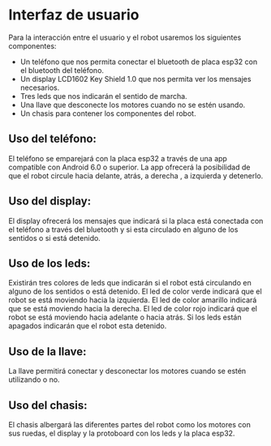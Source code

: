 # **Interfaz de usuario**

Para la interacción entre el usuario y el robot usaremos los siguientes componentes:

- Un teléfono que nos permita conectar el bluetooth de placa esp32 con el bluetooth del teléfono.
- Un display LCD1602 Key Shield 1.0 que nos permita ver los mensajes necesarios.
- Tres leds que nos indicarán el sentido de marcha.
- Una llave que desconecte los motores cuando no se estén usando.
- Un chasis para contener los componentes del robot.

## Uso del teléfono:

El teléfono se emparejará con la placa esp32 a través de una app compatible con Android 6.0 o superior. 
La app ofrecerá la posibilidad de que el robot circule hacia delante, atrás, a derecha , a izquierda y detenerlo.

## Uso del display:

El display ofrecerá los mensajes que indicará si la placa está conectada con el teléfono a través del bluetooth y si esta circulado en alguno de los sentidos o si está detenido.

## Uso de los leds:

Existirán tres colores de leds que indicarán si el robot está circulando en alguno de los sentidos o está detenido. 
El led de color verde indicará que el robot se está moviendo hacia la izquierda.
El led de color amarillo indicará que se está moviendo hacia la derecha.
El led de color rojo indicará que el robot se está moviendo hacia adelante o hacia atrás.
Si los leds están apagados indicarán que el robot esta detenido.

## Uso de la llave:

La llave permitirá conectar y desconectar los motores cuando se estén utilizando o no.

## Uso del chasis:

El chasis albergará las diferentes partes del robot como los motores con sus ruedas, el display y la protoboard con los leds y la placa esp32.  
